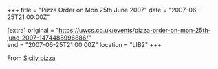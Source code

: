 +++
title = "Pizza Order on Mon 25th June 2007"
date = "2007-06-25T21:00:00Z"

[extra]
original = "https://uwcs.co.uk/events/pizza-order-on-mon-25th-june-2007-1474488996886/"    
end = "2007-06-25T21:00:00Z"
location = "LIB2"
+++

From [Sicily pizza](http://mulletron.uwcs.co.uk/sicily.jpg)

